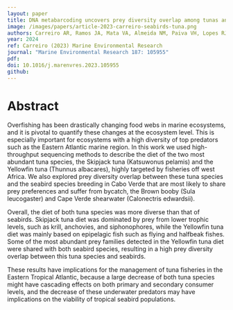 ```yaml
---
layout: paper
title: DNA metabarcoding uncovers prey diversity overlap among tunas and seabirds of Eastern Tropical Atlantic, implications for an ecosystem-based management
image: /images/papers/article-2023-carreiro-seabirds-tuna.png
authors: Carreiro AR, Ramos JA, Mata VA, Almeida NM, Paiva VH, Lopes RJ.
year: 2024
ref: Carreiro (2023) Marine Environmental Research
journal: "Marine Environmental Research 187: 105955"
pdf: 
doi: 10.1016/j.marenvres.2023.105955
github: 
---
```


# Abstract
Overfishing has been drastically changing food webs in marine ecosystems, and it is pivotal to quantify these changes at the ecosystem level. This is especially important for ecosystems with a high diversity of top predators such as the Eastern Atlantic marine region. In this work we used high-throughput sequencing methods to describe the diet of the two most abundant tuna species, the Skipjack tuna (Katsuwonus pelamis) and the Yellowfin tuna (Thunnus albacares), highly targeted by fisheries off west Africa. We also explored prey diversity overlap between these tuna species and the seabird species breeding in Cabo Verde that are most likely to share prey preferences and suffer from bycatch, the Brown booby (Sula leucogaster) and Cape Verde shearwater (Calonectris edwardsii).

Overall, the diet of both tuna species was more diverse than that of seabirds. Skipjack tuna diet was dominated by prey from lower trophic levels, such as krill, anchovies, and siphonophores, while the Yellowfin tuna diet was mainly based on epipelagic fish such as flying and halfbeak fishes. Some of the most abundant prey families detected in the Yellowfin tuna diet were shared with both seabird species, resulting in a high prey diversity overlap between this tuna species and seabirds.

These results have implications for the management of tuna fisheries in the Eastern Tropical Atlantic, because a large decrease of both tuna species might have cascading effects on both primary and secondary consumer levels, and the decrease of these underwater predators may have implications on the viability of tropical seabird populations.
